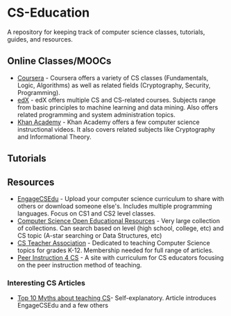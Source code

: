 # CS-Education
A repository for keeping track of computer science classes, tutorials, guides, and resources.

## Online Classes/MOOCs
* [Coursera](https://www.coursera.org) - Coursera offers a variety of CS classes (Fundamentals, Logic, Algorithms) as well as related fields (Cryptography, Security, Programming).
* [edX](https://www.edx.org) - edX offers multiple CS and CS-related courses. Subjects range from basic principles to machine learning and data mining. Also offers related programming and system administration topics.
* [Khan Academy](https://www.khanacademy.org/computing/computer-science) - Khan Academy offers a few computer science instructional videos. It also covers related subjects like Cryptography and Informational Theory.

## Tutorials

## Resources
* [EngageCSEdu](https://www.engage-csedu.org/) - Upload your computer science curriculum to share with others or download someone else's. Includes multiple programming languages. Focus on CS1 and CS2 level classes.
* [Computer Science Open Educational Resources](http://iiscs.wssu.edu/drupal/csoer) - Very large collection of collections. Can search based on level (high school, college, etc) and CS topic (A-star searching or Data Structures, etc)
* [CS Teacher Association](http://csta.acm.org/WebRepository/WebRepository.html) - Dedicated to teaching Computer Science topics for grades K-12. Membership needed for full range of articles.
* [Peer Instruction 4 CS](http://www.peerinstruction4cs.org) - A site with curriculum for CS educators focusing on the peer instruction method of teaching.

### Interesting CS Articles
* [Top 10 Myths about teaching CS](http://cacm.acm.org/blogs/blog-cacm/189498-top-10-myths-about-teaching-computer-science/fulltext)- Self-explanatory. Article introduces EngageCSEdu and a few others

